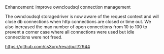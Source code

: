 Enhancement: improve owncloudsql connection management

The owncloudsql storagedriver is now aware of the request context and will close db connections when http connections are closed or time out. We also increased the max number of open connections from 10 to 100 to prevent a corner case where all connections were used but idle connections were not freed.

https://github.com/cs3org/reva/pull/2944